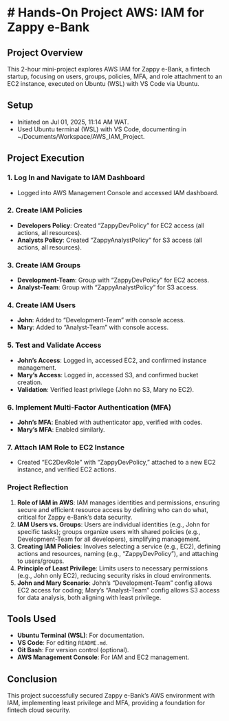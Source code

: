 # # Hands-On Project AWS: IAM for Zappy e-Bank

## Project Overview
This 2-hour mini-project explores AWS IAM for Zappy e-Bank, a fintech startup, focusing on users, groups, policies, MFA, and role attachment to an EC2 instance, executed on Ubuntu (WSL) with VS Code via Ubuntu.

## Setup
- Initiated on Jul 01, 2025, 11:14 AM WAT.
- Used Ubuntu terminal (WSL) with VS Code, documenting in ~/Documents/Workspace/AWS_IAM_Project.

## Project Execution

### 1. Log In and Navigate to IAM Dashboard
- Logged into AWS Management Console and accessed IAM dashboard.

### 2. Create IAM Policies
- **Developers Policy**: Created “ZappyDevPolicy” for EC2 access (all actions, all resources).
- **Analysts Policy**: Created “ZappyAnalystPolicy” for S3 access (all actions, all resources).

### 3. Create IAM Groups
- **Development-Team**: Group with “ZappyDevPolicy” for EC2 access.
- **Analyst-Team**: Group with “ZappyAnalystPolicy” for S3 access.

### 4. Create IAM Users
- **John**: Added to “Development-Team” with console access.
- **Mary**: Added to “Analyst-Team” with console access.

### 5. Test and Validate Access
- **John’s Access**: Logged in, accessed EC2, and confirmed instance management.
- **Mary’s Access**: Logged in, accessed S3, and confirmed bucket creation.
- **Validation**: Verified least privilege (John no S3, Mary no EC2).

### 6. Implement Multi-Factor Authentication (MFA)
- **John’s MFA**: Enabled with authenticator app, verified with codes.
- **Mary’s MFA**: Enabled similarly.

### 7. Attach IAM Role to EC2 Instance
- Created “EC2DevRole” with “ZappyDevPolicy,” attached to a new EC2 instance, and verified EC2 actions.

### Project Reflection
1. **Role of IAM in AWS**: IAM manages identities and permissions, ensuring secure and efficient resource access by defining who can do what, critical for Zappy e-Bank’s data security.
2. **IAM Users vs. Groups**: Users are individual identities (e.g., John for specific tasks); groups organize users with shared policies (e.g., Development-Team for all developers), simplifying management.
3. **Creating IAM Policies**: Involves selecting a service (e.g., EC2), defining actions and resources, naming (e.g., “ZappyDevPolicy”), and attaching to users/groups.
4. **Principle of Least Privilege**: Limits users to necessary permissions (e.g., John only EC2), reducing security risks in cloud environments.
5. **John and Mary Scenario**: John’s “Development-Team” config allows EC2 access for coding; Mary’s “Analyst-Team” config allows S3 access for data analysis, both aligning with least privilege.

## Tools Used
- **Ubuntu Terminal (WSL)**: For documentation.
- **VS Code**: For editing `README.md`.
- **Git Bash**: For version control (optional).
- **AWS Management Console**: For IAM and EC2 management.

## Conclusion
This project successfully secured Zappy e-Bank’s AWS environment with IAM, implementing least privilege and MFA, providing a foundation for fintech cloud security.